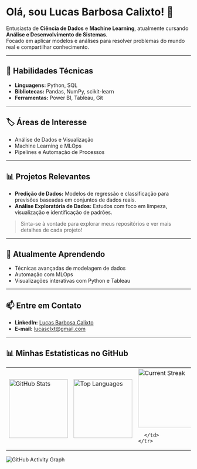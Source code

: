 # Olá, sou Lucas Barbosa Calixto! 👋  
Entusiasta de **Ciência de Dados** e **Machine Learning**, atualmente cursando **Análise e Desenvolvimento de Sistemas**.  
Focado em aplicar modelos e análises para resolver problemas do mundo real e compartilhar conhecimento.

---

## 🚀 Habilidades Técnicas  
- **Linguagens:** Python, SQL  
- **Bibliotecas:** Pandas, NumPy, scikit-learn  
- **Ferramentas:** Power BI, Tableau, Git  

---

## 🏷️ Áreas de Interesse  
- Análise de Dados e Visualização  
- Machine Learning e MLOps  
- Pipelines e Automação de Processos  

---

## 📊 Projetos Relevantes  
- **Predição de Dados:** Modelos de regressão e classificação para previsões baseadas em conjuntos de dados reais.  
- **Análise Exploratória de Dados:** Estudos com foco em limpeza, visualização e identificação de padrões.  

> Sinta-se à vontade para explorar meus repositórios e ver mais detalhes de cada projeto!

---

## 🌱 Atualmente Aprendendo  
- Técnicas avançadas de modelagem de dados  
- Automação com MLOps  
- Visualizações interativas com Python e Tableau  

---

## 📫 Entre em Contato  
- **LinkedIn:** [Lucas Barbosa Calixto](https://www.linkedin.com/in/lucas-barbosa-calixto/)  
- **E-mail:** [lucasclxt@gmail.com](mailto:lucasclxt@gmail.com)  

---

## 📊 Minhas Estatísticas no GitHub

<div>

<!-- Estatísticas gerais -->
<div align="center">
  <table>
    <tr>
      <td>
        <!-- Estatísticas gerais -->
       <img height="160em" src="https://github-readme-stats.vercel.app/api?username=lucasclx&show_icons=true&theme=dark&count_private=true" alt="GitHub Stats" />
      </td>
      <td>
        <!-- Linguagens mais usadas -->
        <img height="160em" src="https://github-readme-stats.vercel.app/api/top-langs/?username=lucasclx&layout=compact&theme=dark" alt="Top Languages" />
      </td>
      <td>
        <!-- Streak (contribuições diárias) -->
        <img height="160em" src="https://github-readme-streak-stats.herokuapp.com/?user=lucasclx&theme=dark" alt="Current Streak" />

      </td>
    </tr>
  </table>
</div>


<!-- Gráfico de atividade -->
<img src="https://github-readme-activity-graph.vercel.app/graph?username=lucasclx&theme=github-dark" alt="GitHub Activity Graph" />

</div>



